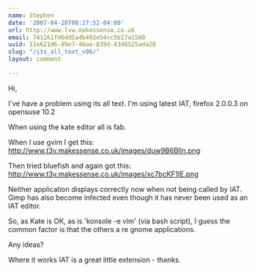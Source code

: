 ```yaml
---
name: Stephen
date: '2007-04-28T08:27:52-04:00'
url: http://www.lvw.makessense.co.uk
email: 741161fd6dd5a4b402e54cc5b17a1580
uuid: 11e621d6-89e7-40ae-839d-43d8525ada28
slug: "/its_all_text_v06/"
layout: comment

---
```


Hi,

I've have a problem using its all text. I'm using latest IAT, firefox 2.0.0.3 on opensuse 10.2

When using the kate editor all is fab.

When I use gvim I get this: http://www.t3v.makessense.co.uk/images/duw9B6Blln.png

Then tried bluefish and again got this: http://www.t3v.makessense.co.uk/images/xc7bcKF1IE.png

Neither application displays correctly now when not being called by IAT. Gimp has also become infected even though it has never been used as an IAT editor.

So, as Kate is OK, as is 'konsole -e vim' (via bash script), I guess the common factor is that the others a re gnome applications.

Any ideas?

Where it works IAT is a great little extension - thanks.
